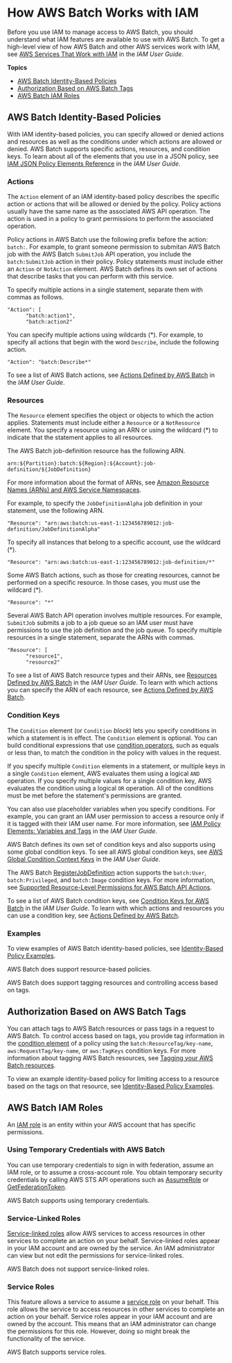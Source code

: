 # How AWS Batch Works with IAM<a name="security_iam_service-with-iam"></a>

Before you use IAM to manage access to AWS Batch, you should understand what IAM features are available to use with AWS Batch\. To get a high\-level view of how AWS Batch and other AWS services work with IAM, see [AWS Services That Work with IAM](https://docs.aws.amazon.com/IAM/latest/UserGuide/reference_aws-services-that-work-with-iam.html) in the *IAM User Guide*\.

**Topics**
+ [AWS Batch Identity\-Based Policies](#security_iam_service-with-iam-id-based-policies)
+ [Authorization Based on AWS Batch Tags](#security_iam_service-with-iam-tags)
+ [AWS Batch IAM Roles](#security_iam_service-with-iam-roles)

## AWS Batch Identity\-Based Policies<a name="security_iam_service-with-iam-id-based-policies"></a>

With IAM identity\-based policies, you can specify allowed or denied actions and resources as well as the conditions under which actions are allowed or denied\. AWS Batch supports specific actions, resources, and condition keys\. To learn about all of the elements that you use in a JSON policy, see [IAM JSON Policy Elements Reference](https://docs.aws.amazon.com/IAM/latest/UserGuide/reference_policies_elements.html) in the *IAM User Guide*\.

### Actions<a name="security_iam_service-with-iam-id-based-policies-actions"></a>

The `Action` element of an IAM identity\-based policy describes the specific action or actions that will be allowed or denied by the policy\. Policy actions usually have the same name as the associated AWS API operation\. The action is used in a policy to grant permissions to perform the associated operation\.

Policy actions in AWS Batch use the following prefix before the action: `batch:`\. For example, to grant someone permission to submitan AWS Batch job with the AWS Batch `SubmitJob` API operation, you include the `batch:SubmitJob` action in their policy\. Policy statements must include either an `Action` or `NotAction` element\. AWS Batch defines its own set of actions that describe tasks that you can perform with this service\.

To specify multiple actions in a single statement, separate them with commas as follows\.

```
"Action": [
      "batch:action1",
      "batch:action2"
```

You can specify multiple actions using wildcards \(\*\)\. For example, to specify all actions that begin with the word `Describe`, include the following action\.

```
"Action": "batch:Describe*"
```



To see a list of AWS Batch actions, see [Actions Defined by AWS Batch](https://docs.aws.amazon.com/IAM/latest/UserGuide/list_awsbatch.html#awsbatch-actions-as-permissions) in the *IAM User Guide*\.

### Resources<a name="security_iam_service-with-iam-id-based-policies-resources"></a>

The `Resource` element specifies the object or objects to which the action applies\. Statements must include either a `Resource` or a `NotResource` element\. You specify a resource using an ARN or using the wildcard \(\*\) to indicate that the statement applies to all resources\.



The AWS Batch job\-definition resource has the following ARN\.

```
arn:${Partition}:batch:${Region}:${Account}:job-definition/${JobDefinition}
```

For more information about the format of ARNs, see [Amazon Resource Names \(ARNs\) and AWS Service Namespaces](https://docs.aws.amazon.com/general/latest/gr/aws-arns-and-namespaces.html)\.

For example, to specify the `JobDefinitionAlpha` job definition in your statement, use the following ARN\.

```
"Resource": "arn:aws:batch:us-east-1:123456789012:job-definition/JobDefinitionAlpha"
```

To specify all instances that belong to a specific account, use the wildcard \(\*\)\.

```
"Resource": "arn:aws:batch:us-east-1:123456789012:job-definition/*"
```

Some AWS Batch actions, such as those for creating resources, cannot be performed on a specific resource\. In those cases, you must use the wildcard \(\*\)\.

```
"Resource": "*"
```

Several AWS Batch API operation involves multiple resources\. For example, `SubmitJob` submits a job to a job queue so an IAM user must have permissions to use the job definition and the job queue\. To specify multiple resources in a single statement, separate the ARNs with commas\.

```
"Resource": [
      "resource1",
      "resource2"
```

To see a list of AWS Batch resource types and their ARNs, see [Resources Defined by AWS Batch](https://docs.aws.amazon.com/IAM/latest/UserGuide/list_awsbatch.html#awsbatch-resources-for-iam-policies) in the *IAM User Guide*\. To learn with which actions you can specify the ARN of each resource, see [Actions Defined by AWS Batch](https://docs.aws.amazon.com/IAM/latest/UserGuide/list_awsbatch.html#awsbatch-actions-as-permissions)\.

### Condition Keys<a name="security_iam_service-with-iam-id-based-policies-conditionkeys"></a>

The `Condition` element \(or `Condition` *block*\) lets you specify conditions in which a statement is in effect\. The `Condition` element is optional\. You can build conditional expressions that use [condition operators](https://docs.aws.amazon.com/IAM/latest/UserGuide/reference_policies_elements_condition_operators.html), such as equals or less than, to match the condition in the policy with values in the request\.

If you specify multiple `Condition` elements in a statement, or multiple keys in a single `Condition` element, AWS evaluates them using a logical `AND` operation\. If you specify multiple values for a single condition key, AWS evaluates the condition using a logical `OR` operation\. All of the conditions must be met before the statement's permissions are granted\.

 You can also use placeholder variables when you specify conditions\. For example, you can grant an IAM user permission to access a resource only if it is tagged with their IAM user name\. For more information, see [IAM Policy Elements: Variables and Tags](https://docs.aws.amazon.com/IAM/latest/UserGuide/reference_policies_variables.html) in the *IAM User Guide*\.

AWS Batch defines its own set of condition keys and also supports using some global condition keys\. To see all AWS global condition keys, see [AWS Global Condition Context Keys](https://docs.aws.amazon.com/IAM/latest/UserGuide/reference_policies_condition-keys.html) in the *IAM User Guide*\.

 The AWS Batch [RegisterJobDefinition](https://docs.aws.amazon.com/batch/latest/APIReference/API_RegisterJobDefinition.html) action supports the `batch:User`, `batch:Privileged`, and `batch:Image` condition keys\. For more information, see [Supported Resource\-Level Permissions for AWS Batch API Actions](batch-supported-iam-actions-resources.md)\.

To see a list of AWS Batch condition keys, see [Condition Keys for AWS Batch](https://docs.aws.amazon.com/IAM/latest/UserGuide/list_awsbatch.html#awsbatch-policy-keys) in the *IAM User Guide*\. To learn with which actions and resources you can use a condition key, see [Actions Defined by AWS Batch](https://docs.aws.amazon.com/IAM/latest/UserGuide/list_awsbatch.html#awsbatch-actions-as-permissions)\.

### Examples<a name="security_iam_service-with-iam-id-based-policies-examples"></a>



To view examples of AWS Batch identity\-based policies, see [Identity\-Based Policy Examples](security_iam_id-based-policy-examples.md)\.

AWS Batch does support resource\-based policies\.

AWS Batch does support tagging resources and controlling access based on tags\.

## Authorization Based on AWS Batch Tags<a name="security_iam_service-with-iam-tags"></a>

You can attach tags to AWS Batch resources or pass tags in a request to AWS Batch\. To control access based on tags, you provide tag information in the [condition element](https://docs.aws.amazon.com/IAM/latest/UserGuide/reference_policies_elements_condition.html) of a policy using the `batch:ResourceTag/key-name`, `aws:RequestTag/key-name`, or `aws:TagKeys` condition keys\. For more information about tagging AWS Batch resources, see [Tagging your AWS Batch resources](using-tags.md)\.

To view an example identity\-based policy for limiting access to a resource based on the tags on that resource, see [Identity\-Based Policy Examples](security_iam_id-based-policy-examples.md)\.

## AWS Batch IAM Roles<a name="security_iam_service-with-iam-roles"></a>

An [IAM role](https://docs.aws.amazon.com/IAM/latest/UserGuide/id_roles.html) is an entity within your AWS account that has specific permissions\.

### Using Temporary Credentials with AWS Batch<a name="security_iam_service-with-iam-roles-tempcreds"></a>

You can use temporary credentials to sign in with federation, assume an IAM role, or to assume a cross\-account role\. You obtain temporary security credentials by calling AWS STS API operations such as [AssumeRole](https://docs.aws.amazon.com/STS/latest/APIReference/API_AssumeRole.html) or [GetFederationToken](https://docs.aws.amazon.com/STS/latest/APIReference/API_GetFederationToken.html)\.

AWS Batch supports using temporary credentials\.

### Service\-Linked Roles<a name="security_iam_service-with-iam-roles-service-linked"></a>

[Service\-linked roles](https://docs.aws.amazon.com/IAM/latest/UserGuide/id_roles_terms-and-concepts.html#iam-term-service-linked-role) allow AWS services to access resources in other services to complete an action on your behalf\. Service\-linked roles appear in your IAM account and are owned by the service\. An IAM administrator can view but not edit the permissions for service\-linked roles\.

AWS Batch does not support service\-linked roles\.

### Service Roles<a name="security_iam_service-with-iam-roles-service"></a>

This feature allows a service to assume a [service role](https://docs.aws.amazon.com/IAM/latest/UserGuide/id_roles_terms-and-concepts.html#iam-term-service-role) on your behalf\. This role allows the service to access resources in other services to complete an action on your behalf\. Service roles appear in your IAM account and are owned by the account\. This means that an IAM administrator can change the permissions for this role\. However, doing so might break the functionality of the service\.

AWS Batch supports service roles\.